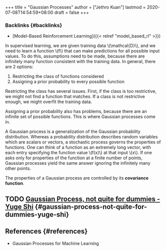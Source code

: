 +++
title = "Gaussian Processes"
author = ["Jethro Kuan"]
lastmod = 2020-07-08T14:54:59+08:00
draft = false
+++

### Backlinks {#backlinks}

- [Model-Based Reinforcement Learning]({{< relref "model_based_rl" >}})

In supervised learning, we are given training data \\(\mathcal{D}\\), and we need to
learn a function \\(f\\) that can make predictions for all possible input values. To
do this, assumptions need to be made, because there are infinitely many function
consistent with the training data. In general, there are 2 options:

1.  Restricting the class of functions considered
2.  Assigning a prior probability to every possible function

Restricting the class has several issues. First, if the class is too
restrictive, we might not find a function that matches. If a class is not
restrictive enough, we might overfit the training data.

Assigning a prior probability also has problems, because there are an infinite
set of possible functions. This is where Gaussian processes come in.

A Gaussian process is a generalization of the Gaussian probability distribution.
Whereas a probability distribution describes random variables which are scalars
or vectors, a stochastic process governs the properties of functions. One can
think of a function as an extremely long vector, with each entry specifying the
function value \\(f(x)\\) at that input \\(x\\). If one asks only for properties of the
function at a finite number of points, Gaussian processes yield the same answer
ignoring the infinitely many other points.

The properties of a Gaussian process are controlled by its **covariance function**.

## <span class="org-todo todo TODO">TODO</span> [Gaussian Process, not quite for dummies - Yuge Shi](https://yugeten.github.io/posts/2019/09/GP/) {#gaussian-process-not-quite-for-dummies-yuge-shi}

## References {#references}

- Gaussian Processes for Machine Learning

